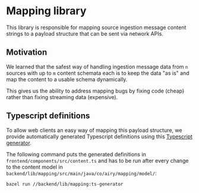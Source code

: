 # Mapping library

This library is responsible for mapping source ingestion message content
strings to a payload structure that can be sent via network APIs.

## Motivation

We learned that the safest way of handling ingestion message data from
`n` sources with up to `m` content schemata each is to keep the data "as is"
and map the content to a usable schema dynamically.

This gives us the ability to address mapping bugs by fixing code (cheap)
rather than fixing streaming data (expensive).

## Typescript definitions

To allow web clients an easy way of mapping this payload structure, we provide
automatically generated Typescript definitions using this [Typescript
generator](https://github.com/vojtechhabarta/typescript-generator).

The following command puts the generated definitions in
`frontend/components/src/content.ts` and has to be run after every change to
the content model in
`backend/lib/mapping/src/main/java/co/airy/mapping/model/`:

```shell script
bazel run //backend/lib/mapping:ts-generator
```
